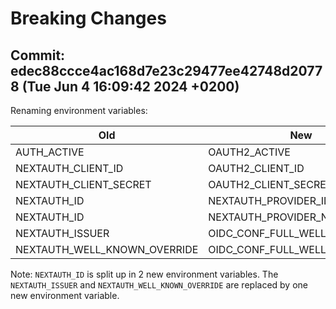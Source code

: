 # Breaking Changes

## Commit: edec88ccce4ac168d7e23c29477ee42748d20778 (Tue Jun 4 16:09:42 2024 +0200)

Renaming environment variables:

| Old                          | New                           |
| ---------------------------- | ----------------------------- |
| AUTH_ACTIVE                  | OAUTH2_ACTIVE                 |
| NEXTAUTH_CLIENT_ID           | OAUTH2_CLIENT_ID              |
| NEXTAUTH_CLIENT_SECRET       | OAUTH2_CLIENT_SECRET          |
| NEXTAUTH_ID                  | NEXTAUTH_PROVIDER_ID          |
| NEXTAUTH_ID                  | NEXTAUTH_PROVIDER_NAME        |
| NEXTAUTH_ISSUER              | OIDC_CONF_FULL_WELL_KNOWN_URL |
| NEXTAUTH_WELL_KNOWN_OVERRIDE | OIDC_CONF_FULL_WELL_KNOWN_URL |

Note: `NEXTAUTH_ID` is split up in 2 new environment variables. The `NEXTAUTH_ISSUER` and `NEXTAUTH_WELL_KNOWN_OVERRIDE` are replaced by one new environment variable.
